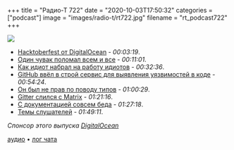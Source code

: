 +++
title = "Радио-Т 722"
date = "2020-10-03T17:50:32"
categories = ["podcast"]
image = "images/radio-t/rt722.jpg"
filename = "rt_podcast722"
+++

![](https://radio-t.com/images/radio-t/rt722.jpg)

- [Hacktoberfest от DigitalOcean](https://hacktoberfest.digitalocean.com/) - *00:03:19*.
- [Один чувак поломал всем и все](https://joel.net/how-one-guy-ruined-hacktoberfest2020-drama?guid=none&deviceId=3eb237c6-acc0-4e62-a943-b14ef8881fc3) - *00:11:01*.
- [Как идиот набрал на работу идиотов](https://habr.com/ru/post/521104/) - *00:32:36*.
- [GitHub ввёл в строй сервис для выявления уязвимостей в коде](https://www.opennet.ru/opennews/art.shtml?num=53814) - *00:54:24*.
- [Он был не прав по поводу типов](https://v5.chriskrycho.com/journal/things-i-was-wrong-about/1-types/) - *01:00:29*.
- [Gitter слился с Matrix](https://matrix.org/blog/2020/09/30/welcoming-gitter-to-matrix/) - *01:21:16*.
- [С документацией совсем беда](https://www.techrepublic.com/article/software-makers-have-gotten-worse-at-documentation-and-heres-why-thats-a-problem/) - *01:27:18*.
- [Темы слушателей](https://radio-t.com/p/2020/09/29/prep-722/) - *01:49:11*.

*Спонсор этого выпуска [DigitalOcean](https://do.co/radiot)*


[аудио](https://cdn.radio-t.com/rt_podcast722.mp3) • [лог чата](https://chat.radio-t.com/logs/radio-t-722.html)
<audio src="https://cdn.radio-t.com/rt_podcast722.mp3" preload="none"></audio>
